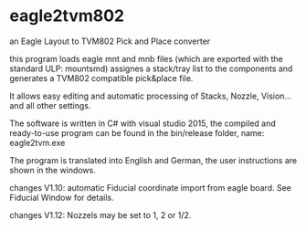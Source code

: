 # eagle2tvm802
an Eagle Layout to TVM802 Pick and Place converter

this program loads eagle mnt and mnb files (which are exported with the standard ULP: mountsmd)
assignes a stack/tray list to the components
and generates a TVM802 compatible pick&place file.

It allows easy editing and automatic processing
of Stacks, Nozzle, Vision... and all other settings.

The software is written in C# with visual studio 2015,
the compiled and ready-to-use program can be found in the bin/release
folder, name: eagle2tvm.exe

The program is translated into English and German,
the user instructions are shown in the windows.

changes V1.10:
automatic Fiducial coordinate import from eagle board.
See Fiducial Window for details.

changes V1.12:
Nozzels may be set to 1, 2 or 1/2.
